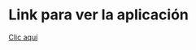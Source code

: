 # Link para ver la aplicación
[Clic aquí]([https://link-url-here.org](https://main--app-planificador-gastos.netlify.app/)https://main--app-planificador-gastos.netlify.app/)
